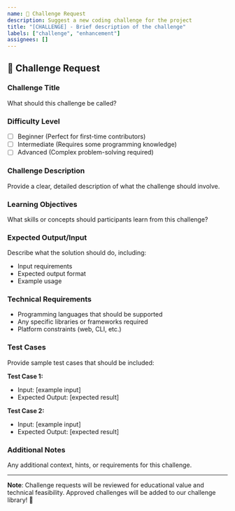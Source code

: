 ```yaml
---
name: 🧩 Challenge Request
description: Suggest a new coding challenge for the project
title: "[CHALLENGE] - Brief description of the challenge"
labels: ["challenge", "enhancement"]
assignees: []
---
```


## 🧩 Challenge Request

### Challenge Title
What should this challenge be called?

### Difficulty Level
- [ ] Beginner (Perfect for first-time contributors)
- [ ] Intermediate (Requires some programming knowledge)
- [ ] Advanced (Complex problem-solving required)

### Challenge Description
Provide a clear, detailed description of what the challenge should involve.

### Learning Objectives
What skills or concepts should participants learn from this challenge?

### Expected Output/Input
Describe what the solution should do, including:
- Input requirements
- Expected output format
- Example usage

### Technical Requirements
- Programming languages that should be supported
- Any specific libraries or frameworks required
- Platform constraints (web, CLI, etc.)

### Test Cases
Provide sample test cases that should be included:

**Test Case 1:**
- Input: [example input]
- Expected Output: [expected result]

**Test Case 2:**
- Input: [example input]
- Expected Output: [expected result]

### Additional Notes
Any additional context, hints, or requirements for this challenge.

---

**Note**: Challenge requests will be reviewed for educational value and technical feasibility. Approved challenges will be added to our challenge library! 🎯